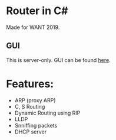 # Router in C#
Made for WANT 2019.

## GUI
This is server-only. GUI can be found [here](https://github.com/m1k1o/router-gui/).

# Features:
- ARP (proxy ARP)
- C, S Routing
- Dynamic Routing using RIP
- LLDP
- Snniffing packets
- DHCP server
